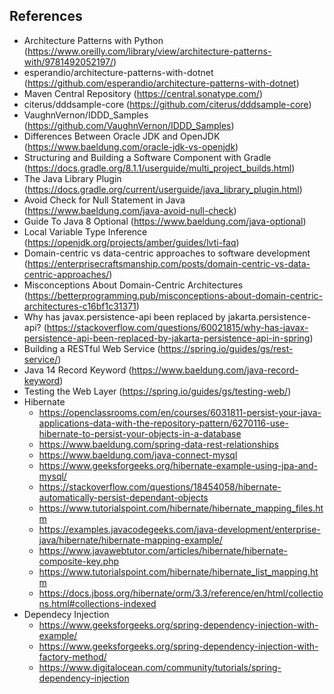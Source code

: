 ## References

- Architecture Patterns with Python (https://www.oreilly.com/library/view/architecture-patterns-with/9781492052197/)
- esperandio/architecture-patterns-with-dotnet (https://github.com/esperandio/architecture-patterns-with-dotnet)
- Maven Central Repository (https://central.sonatype.com/)
- citerus/dddsample-core (https://github.com/citerus/dddsample-core)
- VaughnVernon/IDDD_Samples (https://github.com/VaughnVernon/IDDD_Samples)
- Differences Between Oracle JDK and OpenJDK (https://www.baeldung.com/oracle-jdk-vs-openjdk)
- Structuring and Building a Software Component with Gradle (https://docs.gradle.org/8.1.1/userguide/multi_project_builds.html)
- The Java Library Plugin (https://docs.gradle.org/current/userguide/java_library_plugin.html)
- Avoid Check for Null Statement in Java (https://www.baeldung.com/java-avoid-null-check)
- Guide To Java 8 Optional (https://www.baeldung.com/java-optional)
- Local Variable Type Inference (https://openjdk.org/projects/amber/guides/lvti-faq)
- Domain-centric vs data-centric approaches to software development (https://enterprisecraftsmanship.com/posts/domain-centric-vs-data-centric-approaches/)
- Misconceptions About Domain-Centric Architectures (https://betterprogramming.pub/misconceptions-about-domain-centric-architectures-c16bf1c31371)
- Why has javax.persistence-api been replaced by jakarta.persistence-api? (https://stackoverflow.com/questions/60021815/why-has-javax-persistence-api-been-replaced-by-jakarta-persistence-api-in-spring)
- Building a RESTful Web Service (https://spring.io/guides/gs/rest-service/)
- Java 14 Record Keyword (https://www.baeldung.com/java-record-keyword)
- Testing the Web Layer (https://spring.io/guides/gs/testing-web/)
- Hibernate
    - https://openclassrooms.com/en/courses/6031811-persist-your-java-applications-data-with-the-repository-pattern/6270116-use-hibernate-to-persist-your-objects-in-a-database
    - https://www.baeldung.com/spring-data-rest-relationships
    - https://www.baeldung.com/java-connect-mysql
    - https://www.geeksforgeeks.org/hibernate-example-using-jpa-and-mysql/
    - https://stackoverflow.com/questions/18454058/hibernate-automatically-persist-dependant-objects
    - https://www.tutorialspoint.com/hibernate/hibernate_mapping_files.htm
    - https://examples.javacodegeeks.com/java-development/enterprise-java/hibernate/hibernate-mapping-example/
    - https://www.javawebtutor.com/articles/hibernate/hibernate-composite-key.php
    - https://www.tutorialspoint.com/hibernate/hibernate_list_mapping.htm
    - https://docs.jboss.org/hibernate/orm/3.3/reference/en/html/collections.html#collections-indexed
- Dependecy Injection
    - https://www.geeksforgeeks.org/spring-dependency-injection-with-example/
    - https://www.geeksforgeeks.org/spring-dependency-injection-with-factory-method/
    - https://www.digitalocean.com/community/tutorials/spring-dependency-injection